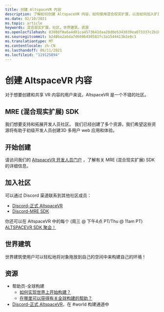 ```yaml
---
title: 创建 AltspaceVR 内容
description: 了解如何创建 AltspaceVR 内容，如何使用混合现实扩展，以及如何加入扩展社区。
ms.date: 02/10/2021
ms.topic: article
keywords: 混合现实扩展，社区，世界建筑，资源
ms.openlocfilehash: 83888f0a6a4d81ca4573641daa28d0e5343039ea073337c2b18d8e7610d2a14e
ms.sourcegitcommit: b248ba2a6da7d669b430581fc3a1544413b2e9c1
ms.translationtype: MT
ms.contentlocale: zh-CN
ms.lasthandoff: 08/11/2021
ms.locfileid: "119125094"
---
```

# <a name="creating-altspacevr-content"></a>创建 AltspaceVR 内容

对于想要创建和共享 VR 内容的用户来说，AltspaceVR 是一个不错的社区。 

## <a name="mre-mixed-reality-extension-sdk"></a>MRE (混合现实扩展) SDK

我们想要支持和拓展开发人员社区。 我们已经创建了多个资源，我们希望这些资源将有助于初级开发人员创建3D 多用户 web 应用和体验。 

## <a name="start-creating"></a>开始创建

请访问我们的 [AltspaceVR 开发人员门户](https://developer.altvr.com/) ，了解有关 MRE (混合现实扩展) SDK 的详细信息。

## <a name="join-the-community"></a>加入社区

可以通过 Discord 渠道联系到其他社区成员：

* [Discord-正式 AltspaceVR](https://discord.gg/eYQ5VxK)
* [Discord-MRE SDK](https://discord.gg/ypvBkWz)

你还可以在 AltspaceVR 中的每个 (周三 @ 下午4点 PT/Thu @ 11am PT) [ALTSPACEVR SDK 聚会！](https://account.altvr.com/channels/sdk)

## <a name="world-building"></a>世界建筑

世界建筑使用户可以轻松地将对象拖放到自己的空间中来构建自己的环境！

## <a name="resources"></a>资源

* 帮助页-全球构建
    * [如何实现世界上开始构建？](../world-building/world-building-getting-started.md)
    * [在哪里可以获得有关全球构建的帮助？](../world-building/getting-help.md)
* [Discord-正式 AltspaceVR](https://discord.gg/eYQ5VxK)，在 #world 构建通道中

